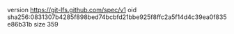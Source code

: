 version https://git-lfs.github.com/spec/v1
oid sha256:0831307b4285f898bed74bcbfd21bbe925f8ffc2a5f14d4c39ea0f835e86b31b
size 359
